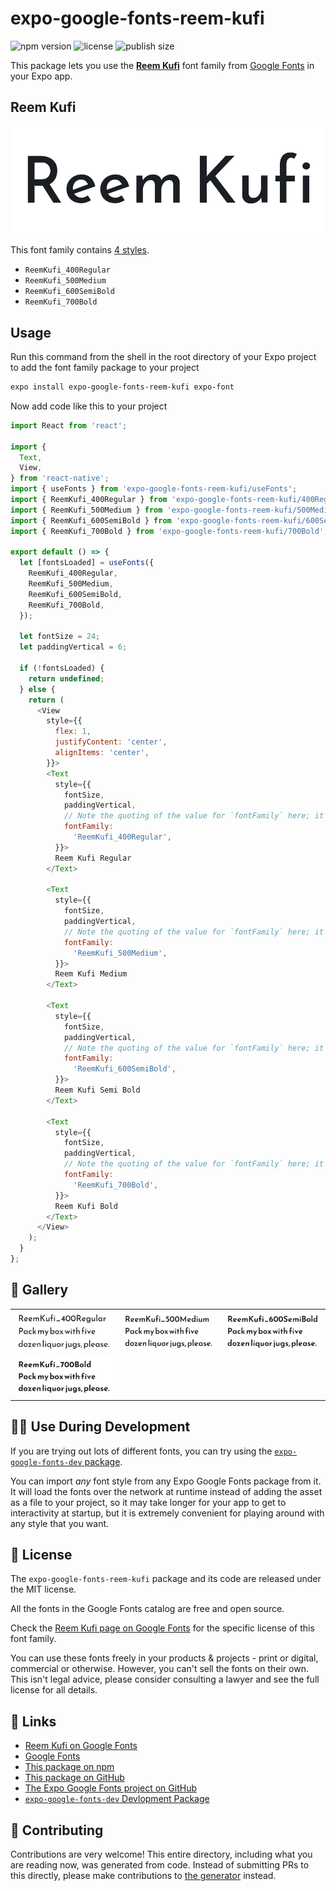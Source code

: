 # expo-google-fonts-reem-kufi

![npm version](https://flat.badgen.net/npm/v/expo-google-fonts-reem-kufi)
![license](https://flat.badgen.net/github/license/expo/google-fonts)
![publish size](https://flat.badgen.net/packagephobia/install/expo-google-fonts-reem-kufi)

This package lets you use the [**Reem Kufi**](https://fonts.google.com/specimen/Reem+Kufi) font family from [Google Fonts](https://fonts.google.com/) in your Expo app.

## Reem Kufi

![Reem Kufi](./font-family.png)

This font family contains [4 styles](#-gallery).

- `ReemKufi_400Regular`
- `ReemKufi_500Medium`
- `ReemKufi_600SemiBold`
- `ReemKufi_700Bold`

## Usage

Run this command from the shell in the root directory of your Expo project to add the font family package to your project
```sh
expo install expo-google-fonts-reem-kufi expo-font
```

Now add code like this to your project
```js
import React from 'react';

import {
  Text,
  View,
} from 'react-native';
import { useFonts } from 'expo-google-fonts-reem-kufi/useFonts';
import { ReemKufi_400Regular } from 'expo-google-fonts-reem-kufi/400Regular';
import { ReemKufi_500Medium } from 'expo-google-fonts-reem-kufi/500Medium';
import { ReemKufi_600SemiBold } from 'expo-google-fonts-reem-kufi/600SemiBold';
import { ReemKufi_700Bold } from 'expo-google-fonts-reem-kufi/700Bold';

export default () => {
  let [fontsLoaded] = useFonts({
    ReemKufi_400Regular,
    ReemKufi_500Medium,
    ReemKufi_600SemiBold,
    ReemKufi_700Bold,
  });

  let fontSize = 24;
  let paddingVertical = 6;

  if (!fontsLoaded) {
    return undefined;
  } else {
    return (
      <View
        style={{
          flex: 1,
          justifyContent: 'center',
          alignItems: 'center',
        }}>
        <Text
          style={{
            fontSize,
            paddingVertical,
            // Note the quoting of the value for `fontFamily` here; it expects a string!
            fontFamily:
              'ReemKufi_400Regular',
          }}>
          Reem Kufi Regular
        </Text>

        <Text
          style={{
            fontSize,
            paddingVertical,
            // Note the quoting of the value for `fontFamily` here; it expects a string!
            fontFamily:
              'ReemKufi_500Medium',
          }}>
          Reem Kufi Medium
        </Text>

        <Text
          style={{
            fontSize,
            paddingVertical,
            // Note the quoting of the value for `fontFamily` here; it expects a string!
            fontFamily:
              'ReemKufi_600SemiBold',
          }}>
          Reem Kufi Semi Bold
        </Text>

        <Text
          style={{
            fontSize,
            paddingVertical,
            // Note the quoting of the value for `fontFamily` here; it expects a string!
            fontFamily:
              'ReemKufi_700Bold',
          }}>
          Reem Kufi Bold
        </Text>
      </View>
    );
  }
};

```

## 🔡 Gallery


||||
|-|-|-|
|![ReemKufi_400Regular](.//400Regular/ReemKufi_400Regular.ttf.png)|![ReemKufi_500Medium](.//500Medium/ReemKufi_500Medium.ttf.png)|![ReemKufi_600SemiBold](.//600SemiBold/ReemKufi_600SemiBold.ttf.png)||
|![ReemKufi_700Bold](.//700Bold/ReemKufi_700Bold.ttf.png)||||


## 👩‍💻 Use During Development

If you are trying out lots of different fonts, you can try using the [`expo-google-fonts-dev` package](https://github.com/freeboub/google-fonts/tree/master/font-packages/dev#readme).

You can import *any* font style from any Expo Google Fonts package from it. It will load the fonts
over the network at runtime instead of adding the asset as a file to your project, so it may take longer
for your app to get to interactivity at startup, but it is extremely convenient
for playing around with any style that you want.

## 📖 License

The `expo-google-fonts-reem-kufi` package and its code are released under the MIT license.

All the fonts in the Google Fonts catalog are free and open source.

Check the [Reem Kufi page on Google Fonts](https://fonts.google.com/specimen/Reem+Kufi) for the specific license of this font family.

You can use these fonts freely in your products & projects - print or digital, commercial or otherwise. However, you can't sell the fonts on their own. This isn't legal advice, please consider consulting a lawyer and see the full license for all details.

## 🔗 Links

- [Reem Kufi on Google Fonts](https://fonts.google.com/specimen/Reem+Kufi)
- [Google Fonts](https://fonts.google.com/)
- [This package on npm](https://www.npmjs.com/package/expo-google-fonts-reem-kufi)
- [This package on GitHub](https://github.com/freeboub/google-fonts/tree/master/font-packages/reem-kufi)
- [The Expo Google Fonts project on GitHub](https://github.com/freeboub/google-fonts)
- [`expo-google-fonts-dev` Devlopment Package](https://github.com/freeboub/google-fonts/tree/master/font-packages/dev)

## 🤝 Contributing

Contributions are very welcome! This entire directory, including what you are reading now, was generated from code. Instead of submitting PRs to this directly, please make contributions to [the generator](https://github.com/freeboub/google-fonts/tree/master/packages/generator) instead.
